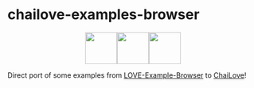 # chailove-examples-browser

<div align="center">
    <img src="https://www.libretro.com/wp-content/uploads/2017/12/love2dlogo.png" width="64" height="64"><img src="https://www.libretro.com/wp-content/uploads/2017/12/chaiscript.png" width="64" height="64"><img src="https://www.libretro.com/wp-content/uploads/2017/12/chailovelogo.png" width="64" height="64">
</div>

Direct port of some examples from [LOVE-Example-Browser](https://github.com/love2d-community/LOVE-Example-Browser) to [ChaiLove](https://www.libretro.com/index.php/chailove/)!
